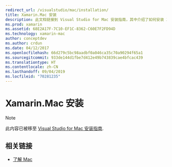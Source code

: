 ```yaml
---
redirect_url: /visualstudio/mac/installation/
title: Xamarin.Mac 安装
description: 此文档链接到 Visual Studio for Mac 安装指南，其中介绍了如何安装 Xamarin.Mac 以进行 macOS 开发。
ms.prod: xamarin
ms.assetid: 68E2A17F-7C10-EF1C-8362-C60E7F2FD94D
ms.technology: xamarin-mac
author: conceptdev
ms.author: crdun
ms.date: 04/12/2017
ms.openlocfilehash: 66d279c5bc98aadbf0a046ca35c70a90294f65a1
ms.sourcegitcommit: 933de144d1fbe7d412e49b743839cae4bfcac439
ms.translationtype: HT
ms.contentlocale: zh-CN
ms.lasthandoff: 09/04/2019
ms.locfileid: "70281235"
---
```

# <a name="xamarinmac-installation"></a>Xamarin.Mac 安装

> [!NOTE]
> 此内容已被移至 [Visual Studio for Mac 安装指南](https://docs.microsoft.com/visualstudio/mac/installation).

## <a name="related-links"></a>相关链接

- [了解 Mac](~/mac/get-started/hello-mac.md)
